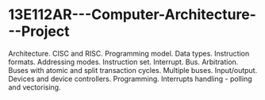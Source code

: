 # 13E112AR---Computer-Architecture---Project
Architecture. CISC and RISC. Programming model. Data types. Instruction formats. Addressing modes. Instruction set. Interrupt. Bus. Arbitration. Buses with atomic and split transaction cycles. Multiple buses. Input/output. Devices and device controllers. Programming. Interrupts handling - polling and vectorising.
